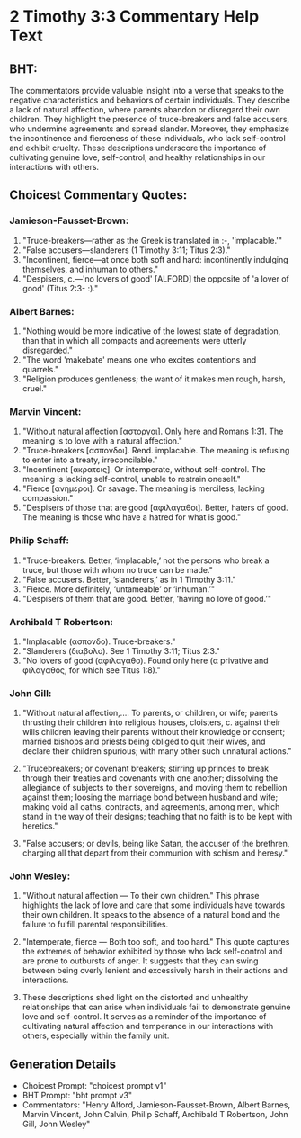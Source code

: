 # 2 Timothy 3:3 Commentary Help Text

## BHT:
The commentators provide valuable insight into a verse that speaks to the negative characteristics and behaviors of certain individuals. They describe a lack of natural affection, where parents abandon or disregard their own children. They highlight the presence of truce-breakers and false accusers, who undermine agreements and spread slander. Moreover, they emphasize the incontinence and fierceness of these individuals, who lack self-control and exhibit cruelty. These descriptions underscore the importance of cultivating genuine love, self-control, and healthy relationships in our interactions with others.

## Choicest Commentary Quotes:
### Jamieson-Fausset-Brown:
1. "Truce-breakers—rather as the Greek is translated in :-, 'implacable.'"
2. "False accusers—slanderers (1 Timothy 3:11; Titus 2:3)."
3. "Incontinent, fierce—at once both soft and hard: incontinently indulging themselves, and inhuman to others."
4. "Despisers, c.—'no lovers of good' [ALFORD] the opposite of 'a lover of good' (Titus 2:3- :)."

### Albert Barnes:
1. "Nothing would be more indicative of the lowest state of degradation, than that in which all compacts and agreements were utterly disregarded."
2. "The word 'makebate' means one who excites contentions and quarrels."
3. "Religion produces gentleness; the want of it makes men rough, harsh, cruel."

### Marvin Vincent:
1. "Without natural affection [αστοργοι]. Only here and Romans 1:31. The meaning is to love with a natural affection."
2. "Truce-breakers [ασπονδοι]. Rend. implacable. The meaning is refusing to enter into a treaty, irreconcilable."
3. "Incontinent [ακρατεις]. Or intemperate, without self-control. The meaning is lacking self-control, unable to restrain oneself."
4. "Fierce [ανημεροι]. Or savage. The meaning is merciless, lacking compassion."
5. "Despisers of those that are good [αφιλαγαθοι]. Better, haters of good. The meaning is those who have a hatred for what is good."

### Philip Schaff:
1. "Truce-breakers. Better, ‘implacable,’ not the persons who break a truce, but those with whom no truce can be made."
2. "False accusers. Better, ‘slanderers,’ as in 1 Timothy 3:11."
3. "Fierce. More definitely, ‘untameable’ or ‘inhuman.’"
4. "Despisers of them that are good. Better, ‘having no love of good.’"

### Archibald T Robertson:
1. "Implacable (ασπονδο). Truce-breakers." 
2. "Slanderers (διαβολο). See 1 Timothy 3:11; Titus 2:3." 
3. "No lovers of good (αφιλαγαθο). Found only here (α privative and φιλαγαθος, for which see Titus 1:8)."

### John Gill:
1. "Without natural affection,.... To parents, or children, or wife; parents thrusting their children into religious houses, cloisters, c. against their wills children leaving their parents without their knowledge or consent; married bishops and priests being obliged to quit their wives, and declare their children spurious; with many other such unnatural actions." 

2. "Trucebreakers; or covenant breakers; stirring up princes to break through their treaties and covenants with one another; dissolving the allegiance of subjects to their sovereigns, and moving them to rebellion against them; loosing the marriage bond between husband and wife; making void all oaths, contracts, and agreements, among men, which stand in the way of their designs; teaching that no faith is to be kept with heretics."

3. "False accusers; or devils, being like Satan, the accuser of the brethren, charging all that depart from their communion with schism and heresy."

### John Wesley:
1. "Without natural affection — To their own children." This phrase highlights the lack of love and care that some individuals have towards their own children. It speaks to the absence of a natural bond and the failure to fulfill parental responsibilities.

2. "Intemperate, fierce — Both too soft, and too hard." This quote captures the extremes of behavior exhibited by those who lack self-control and are prone to outbursts of anger. It suggests that they can swing between being overly lenient and excessively harsh in their actions and interactions.

3. These descriptions shed light on the distorted and unhealthy relationships that can arise when individuals fail to demonstrate genuine love and self-control. It serves as a reminder of the importance of cultivating natural affection and temperance in our interactions with others, especially within the family unit.


## Generation Details
- Choicest Prompt: "choicest prompt v1"
- BHT Prompt: "bht prompt v3"
- Commentators: "Henry Alford, Jamieson-Fausset-Brown, Albert Barnes, Marvin Vincent, John Calvin, Philip Schaff, Archibald T Robertson, John Gill, John Wesley"
